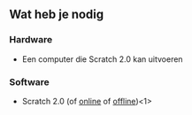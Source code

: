 ## Wat heb je nodig

### Hardware

+ Een computer die Scratch 2.0 kan uitvoeren

### Software

+ Scratch 2.0 (of [online](https://scratch.mit.edu/projects/editor/) of [offline](https://scratch.mit.edu/scratch2download/))<1>